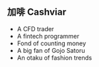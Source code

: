 ## 加啡 Cashviar

- A CFD trader
- A fintech programmer
- Fond of counting money
- A big fan of Gojo Satoru
- An otaku of fashion trends

